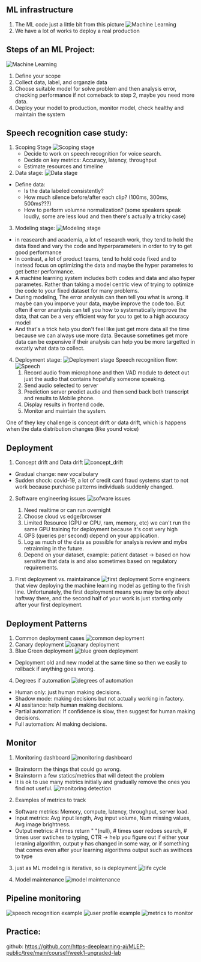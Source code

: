 ## ML infrastructure
1. The ML code just a little bit from this picture
![Machine Learning](images/ml_infrastructure.png)
2. We have a lot of works to deploy a real production
## Steps of an ML Project:
![Machine Learning](images/ml_lifecycle.png)
1. Define your scope
2. Collect data, label, and organzie data
3. Choose suitable model for solve problem and then analysis error, checking performance if not comeback to step 2, maybe you need more data.
4. Deploy your model to production, monitor model, check healthy and maintain the system
## Speech recognition case study:
1. Scoping Stage
![Scoping stage](images/scoping_speech.png)
    - Decide to work on speech recognition for voice search.
    - Decide on key metrics:
        Accuracy, latency, throughput
    - Estimate resources and timeline
2. Data stage:
![Data stage](images/data_stage.png)
- Define data: 
    - Is the data labeled consistently?
    - How much silence before/after each clip? (100ms, 300ms, 500ms???)
    - How to perform volumne normalization?  (some speakers speak loudly, some are less loud and then there's actually a tricky  case)
3. Modeling stage: 
![Modeling stage](images/modeling_stage_1.png)
 - in reasearch and academia, a lot of research work, they tend to hold the data fixed and vary the code and hyperparameters in order to try to get good performance
- In contrast, a lot of product teams, tend to hold code fixed and to instead focus on optimizing the data and maybe the hyper parametes to get better performance.
- A machine learning system includes both codes and data and also hyper parametes. Rather than taking a model centric view of trying to optimize the code to your fixed dataset for many problems.
- During modeling, The error analysis can then tell you what is wrong. it maybe can you imporve your data, maybe improve the code too. But often if error ananlysis can tell you how to systematically improve the data, that can be a very efficient way for you to get to a high accuracy model
- And that's a trick help you don't feel like just get more data all the time because we can always use more data. Because sometimes get more data can be expensive if their analysis can help you be more targetted in excatly what data to collect.
4. Deployment stage:
![Deployment stage](images/deployment_stage.png)
Speech recognition flow:
![Speech](images/speech_recognition_flow.png)
    1. Record audio from microphone and then VAD module to detect out just the audio that contains hopefully someone speaking.
    2. Send audio selected to server
    3. Prediction server predict audio and then send back both transcript and results to Mobile phone.
    4. Display results in frontend code. 
    5. Monitor and maintain the system.

One of they key challenge is concept drift or data drift, which is happens when the data distribution changes (like yound voice)

## Deployment
1. Concept drift and Data drift
![concept_drift](images/concept_drift.png)
- Gradual change: new vocalbulary
- Sudden shock: covid-19, a lot of credit card fraud systems start to not work because purchase patterns individuals suddenly changed.

2. Software engineering issues
![sofware issues](images/software_issues.png)
    1. Need realtime or can run overnight
    2. Choose cloud vs edge/browser
    3. Limited Resource (GPU or CPU, ram, memory, etc) we can't run the same GPU training for deployment because it's cost very high
    4. GPS (queries per second) depend on your application.
    5. Log as much of the data as possible for analysis review and mybe retrainning in the future.
    6. Depend on your dataset, example: patient dataset -> based on how sensitive that data is and also sometimes based on regulatory requirements.

3. First deployment vs. maintainance
![first deployment](images/first_deployment.png)
Some engineers that view deploying the machine learning model as getting to the finish line. Unfortunately, the first deployment means you may be only about haftway there, and the second half of your work is just starting only after your first deployment.

## Deployment Patterns
1. Common deployment cases
![common deployment](images/common_deployment.png)
2. Canary deployment
![canary deployment](images/canary_deployment.png)
3. Blue Green deployment
![blue green deployment](images/blue_green_deployment.png)
- Deployment old and new model at the same time so then we easily to rollback if anything goes wrong.
4. Degrees if automation
![degrees of automation](images/degrees_of_automation.png)
- Human only: just human making decisions.
- Shadow mode: making decisions but not actually working in factory.
- AI assitance: help human making decisions.
- Partial automation: If confidence is slow, then suggest for human making decisions.
- Full automation: AI making decisions.

## Monitor
1. Monitoring dashboard
![monitoring dashboard](images/monitoring_dashboard.png)
- Brainstorm the things that could go wrong.
- Brainstorm a few statics/metrics that will detect the problem
- It is ok to use many metrics initially and gradually remove the ones you find not useful.
![monitoring detection](images/monitoring_detect.png)
2. Examples of metrics to track
- Software metrics: Memory, compute, latency, throughput, server load.
- Input metrics: Avg input length, Avg input volume, Num missing values, Avg image brightness.
- Output metrics: # times return " "(null), # times user redoes search, # times user swtiches to typing, CTR -> help you figure out if either your leraning algorithm, output y has changed in some way, or if something that comes even after your learning algorithms output such as swithces to type
3. just as ML modeling is iterative, so is deployment
![life cycle](images/life_cycle.png)

4. Model maintenance
![model maintenance](images/model_maintenance.png)

## Pipeline monitoring
![speech recognition example](images/speech_recognition_example.png)
![user profile example](images/user_profile_example.png)
![metrics to monitor](images/metrics_to_monitor.png)

## Practice:
github: https://github.com/https-deeplearning-ai/MLEP-public/tree/main/course1/week1-ungraded-lab